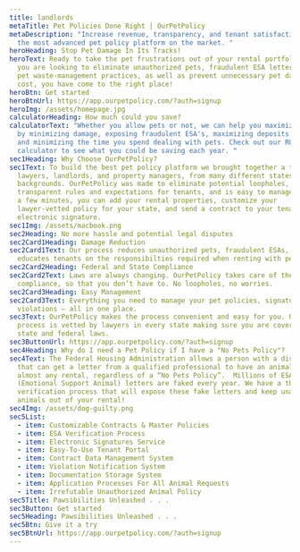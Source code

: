```yaml
---
title: landlords
metaTitle: Pet Policies Done Right | OurPetPolicy
metaDescription: "Increase revenue, transparency, and tenant satisfaction with
  the most advanced pet policy platform on the market. "
heroHeading: Stop Pet Damage In Its Tracks!
heroText: Ready to take the pet frustrations out of your rental portfolio? If
  you are looking to eliminate unauthorized pets, fraudulent ESA letters, poor
  pet waste-management practices, as well as prevent unnecessary pet damage and
  cost, you have come to the right place!
heroBtn: Get started
heroBtnUrl: https://app.ourpetpolicy.com/?auth=signup
heroImg: /assets/homepage.jpg
calculatorHeading: How much could you save?
calculatorText: "Whether you allow pets or not, we can help you maximize profits
  by minimizing damage, exposing fraudulent ESA's, maximizing deposits and fees,
  and minimizing the time you spend dealing with pets. Check out our ROI
  calculator to see what you could be saving each year. "
sec1Heading: Why Choose OurPetPolicy?
sec1Text: To build the best pet policy platform we brought together a team of
  lawyers, landlords, and property managers, from many different states and
  backgrounds. OurPetPolicy was made to eliminate potential loopholes, set
  transparent rules and expectations for tenants, and is easy to manage. In just
  a few minutes, you can add your rental properties, customize your
  lawyer-vetted policy for your state, and send a contract to your tenant for
  electronic signature.
sec1Img: /assets/macbook.png
sec2Heading: No more hassle and potential legal disputes
sec2Card1Heading: Damage Reduction
sec2Card1Text: Our process reduces unauthorized pets, fraudulent ESAs, and
  educates tenants on the responsibilties required when renting with pets.
sec2Card2Heading: Federal and State Compliance
sec2Card2Text: Laws are always changing. OurPetPolicy takes care of the legal
  compliance, so that you don’t have to. No loopholes, no worries.
sec2Card3Heading: Easy Management
sec2Card3Text: Everything you need to manage your pet policies, signatures, and
  violations — all in one place.
sec3Text: OurPetPolicy makes the process convenient and easy for you. Our
  process is vetted by lawyers in every state making sure you are covered under
  state and federal laws.
sec3ButtonUrl: https://app.ourpetpolicy.com/?auth=signup
sec4Heading: Why do I need a Pet Policy if I have a "No Pets Policy"?
sec4Text: The Federal Housing Administration allows a person with a disability
  that can get a letter from a qualified professional to have an animal in
  almost any rental, regardless of a “No Pets Policy”.  Millions of ESA
  (Emotional Support Animal) letters are faked every year. We have a thorough
  verification process that will expose these fake letters and keep unauthorized
  animals out of your rental!
sec4Img: /assets/dog-guilty.png
sec5List:
  - item: Customizable Contracts & Master Policies
  - item: ESA Verification Process
  - item: Electronic Signatures Service
  - item: Easy-To-Use Tenant Portal
  - item: Contract Data Management System
  - item: Violation Notification System
  - item: Documentation Storage System
  - item: Application Processes For All Animal Requests
  - item: Irrefutable Unauthorized Animal Policy
sec5Title: Pawsibilities Unleashed . . .
sec3Button: Get started
sec5Heading: Pawsibilities Unleashed . . .
sec5Btn: Give it a try
sec5BtnUrl: https://app.ourpetpolicy.com/?auth=signup
---
```

